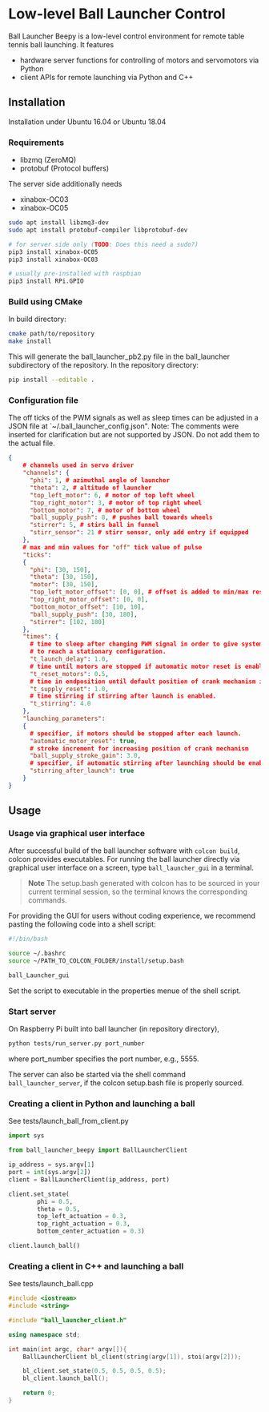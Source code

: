 # Low-level Ball Launcher Control 
Ball Launcher Beepy is a low-level control environment for remote table tennis ball launching. It features 
- hardware server functions for controlling of motors and servomotors via Python
- client APIs for remote launching via Python and C++ 

## Installation
Installation under Ubuntu 16.04 or Ubuntu 18.04

### Requirements
* libzmq (ZeroMQ)
* protobuf (Protocol buffers)

The server side additionally needs
* xinabox-OC03
* xinabox-OC05

```bash
sudo apt install libzmq3-dev
sudo apt install protobuf-compiler libprotobuf-dev

# for server side only (TODO: Does this need a sudo?)
pip3 install xinabox-OC05
pip3 install xinabox-OC03

# usually pre-installed with raspbian 
pip3 install RPi.GPIO
```

### Build using CMake
In build directory:

```bash
cmake path/to/repository
make install
```

This will generate the ball_launcher_pb2.py file in the ball_launcher subdirectory of the repository. In the repository directory:

```bash
pip install --editable .
```

### Configuration file

The off ticks of the PWM signals as well as sleep times can be adjusted in a JSON file at `~/.ball_launcher_config.json". Note: The comments were inserted for clarification but are not supported by JSON. Do not add them to the actual file.

```json
{
    # channels used in servo driver
    "channels": {
      "phi": 1, # azimuthal angle of launcher
      "theta": 2, # altitude of launcher
      "top_left_motor": 6, # motor of top left wheel
      "top_right_motor": 3, # motor of top right wheel
      "bottom_motor": 7, # motor of bottom wheel
      "ball_supply_push": 8, # pushes ball towards wheels
      "stirrer": 5, # stirs ball in funnel
      "stirr_sensor": 21 # stirr sensor, only add entry if equipped
    },
    # max and min values for "off" tick value of pulse
    "ticks":
    {
      "phi": [30, 150],
      "theta": [30, 150],
      "motor": [30, 150], 
      "top_left_motor_offset": [0, 0], # offset is added to min/max respectively
      "top_right_motor_offset": [0, 0],
      "bottom_motor_offset": [10, 10],
      "ball_supply_push": [30, 180],
      "stirrer": [102, 180]
    },
    "times": {
      # time to sleep after changing PWM signal in order to give system time
      # to reach a stationary configuration.
      "t_launch_delay": 1.0,
      # time until motors are stopped if automatic motor reset is enabled.
      "t_reset_motors": 0.5,
      # time in endposition until default position of crank mechanism is set.
      "t_supply_reset": 1.0,
      # time stirring if stirring after launch is enabled.
      "t_stirring": 4.0
    },
    "launching_parameters":
    {
      # specifier, if motors should be stopped after each launch.
      "automatic_motor_reset": true,
      # stroke increment for increasing position of crank mechanism
      "ball_supply_stroke_gain": 3.0,
      # specifier, if automatic stirring after launching should be enabled.
      "stirring_after_launch": true
    }
}
```

## Usage

### Usage via graphical user interface

After successful build of the ball launcher software with ```colcon build```, colcon provides executables. For running the ball launcher directly via graphical user interface on a screen, type ```ball_launcher_gui``` in a terminal.

> **Note**
> The setup.bash generated with colcon has to be sourced in your current terminal session, so the terminal knows the corresponding commands.

For providing the GUI for users without coding experience, we recommend pasting the following code into a shell script:

```bash
#!/bin/bash

source ~/.bashrc
source ~/PATH_TO_COLCON_FOLDER/install/setup.bash

ball_Launcher_gui
```

Set the script to executable in the properties menue of the shell script. 

### Start server
On Raspberry Pi built into ball launcher (in repository directory),

```bash
python tests/run_server.py port_number
```
where port\_number specifies the port number, e.g., 5555.

The server can also be started via the shell command ```ball_launcher_server```, if the colcon setup.bash file is properly sourced.

### Creating a client in Python and launching a ball
See tests/launch\_ball\_from\_client.py

```python
import sys

from ball_launcher_beepy import BallLauncherClient

ip_address = sys.argv[1]
port = int(sys.argv[2])
client = BallLauncherClient(ip_address, port)

client.set_state(
        phi = 0.5, 
        theta = 0.5, 
        top_left_actuation = 0.3,
        top_right_actuation = 0.3,
        bottom_center_actuation = 0.3)

client.launch_ball()
```

### Creating a client in C++ and launching a ball
See tests/launch\_ball.cpp

```cpp
#include <iostream>
#include <string>

#include "ball_launcher_client.h"

using namespace std;

int main(int argc, char* argv[]){
    BallLauncherClient bl_client(string(argv[1]), stoi(argv[2]));

    bl_client.set_state(0.5, 0.5, 0.5, 0.5);
    bl_client.launch_ball();

    return 0;
}
```
